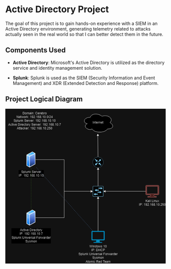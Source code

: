 # Active Directory Project

The goal of this project is to gain hands-on experience with a SIEM in an Active Directory environment, generating telemetry related to attacks actually seen in the real world so that I can better detect them in the future.

## Components Used

- **Active Directory**: Microsoft's Active Directory is utilized as the directory service and identity management solution.

- **Splunk**: Splunk is used as the SIEM (Security Information and Event Management) and XDR (Extended Detection and Response) platform.

## Project Logical Diagram

<div align="center">
  <img src="https://github.com/EthanDann/Active-Directory-Project/blob/main/Active_Directory_Project.drawio.png?raw=true" /> 
</div>
